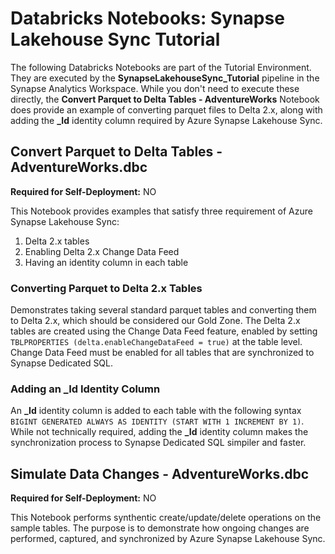 # Databricks Notebooks: Synapse Lakehouse Sync Tutorial

The following Databricks Notebooks are part of the Tutorial Environment. They are executed by the **SynapseLakehouseSync_Tutorial** pipeline in the Synapse Analytics Workspace. While you don't need to execute these directly, the **Convert Parquet to Delta Tables - AdventureWorks** Notebook does provide an example of converting parquet files to Delta 2.x, along with adding the **_Id** identity column required by Azure Synapse Lakehouse Sync.

## Convert Parquet to Delta Tables - AdventureWorks.dbc

**Required for Self-Deployment:** NO

This Notebook provides examples that satisfy three requirement of Azure Synapse Lakehouse Sync:

1. Delta 2.x tables
1. Enabling Delta 2.x Change Data Feed
1. Having an identity column in each table

### Converting Parquet to Delta 2.x Tables
Demonstrates taking several standard parquet tables and converting them to Delta 2.x, which should be considered our Gold Zone. The Delta 2.x tables are created using the Change Data Feed feature, enabled by setting ```TBLPROPERTIES (delta.enableChangeDataFeed = true)``` at the table level. Change Data Feed must be enabled for all tables that are synchronized to Synapse Dedicated SQL.

### Adding an _Id Identity Column
An **_Id** identity column is added to each table with the following syntax ```BIGINT GENERATED ALWAYS AS IDENTITY (START WITH 1 INCREMENT BY 1)```. While not technically required, adding the **_Id** identity column makes the synchronization process to Synapse Dedicated SQL simpiler and faster.

## Simulate Data Changes - AdventureWorks.dbc

**Required for Self-Deployment:** NO

This Notebook performs synthentic create/update/delete operations on the sample tables. The purpose is to demonstrate how ongoing changes are performed, captured, and synchronized by Azure Synapse Lakehouse Sync.
